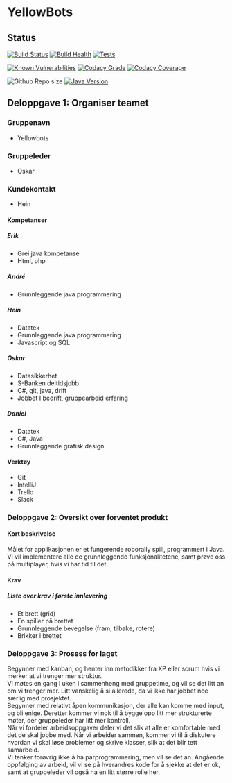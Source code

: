 ﻿# YellowBots

## Status
[![Build Status](https://img.shields.io/jenkins/s/http/build.raknoel.no/job/RoboRally.svg?style=flat-square&logo=buffer)](http://build.raknoel.no/job/RoboRally/)
[![Build Health](https://img.shields.io/badge/dynamic/json.svg?label=Build%20Health&url=http%3A%2F%2Fbuild.raknoel.no%2Fjob%2FRoboRally%2Fapi%2Fjson&query=%24.healthReport%5B1%5D.score&colorB=blue&style=flat-square&logo=twoo&suffix=%)](http://build.raknoel.no/job/RoboRally/)
[![Tests](https://img.shields.io/jenkins/t/http/build.raknoel.no/job/RoboRally.svg?style=flat-square&logo=jekyll)](http://build.raknoel.no/job/RoboRally/lastCompletedBuild/testReport/)

[![Known Vulnerabilities](https://snyk.io/test/github/inf112-v19/YellowBots/badge.svg?style=flat-square&targetFile=pom.xml)](https://snyk.io/test/github/inf112-v19/YellowBots?targetFile=pom.xml)
[![Codacy Grade](https://api.codacy.com/project/badge/Grade/84a8bbe98cb344748204171a5b003e6d?style=flat-square)](https://www.codacy.com/app/YellowBots/YellowBots?utm_source=github.com&amp;utm_medium=referral&amp;utm_content=inf112-v19/YellowBots&amp;utm_campaign=Badge_Grade)
[![Codacy Coverage](https://api.codacy.com/project/badge/Coverage/84a8bbe98cb344748204171a5b003e6d)](https://www.codacy.com/app/YellowBots/YellowBots?utm_source=github.com&utm_medium=referral&utm_content=inf112-v19/YellowBots&utm_campaign=Badge_Coverage)

![Github Repo size](https://img.shields.io/github/repo-size/inf112-v19/YellowBots.svg?style=flat-square&logo=GitHub)
[![Java Version](https://img.shields.io/badge/Java_Version-8-blue.svg?style=flat-square&logo=Java)](https://www.oracle.com/technetwork/java/javase/downloads/jdk8-downloads-2133151.html)

## Deloppgave 1: Organiser teamet
### Gruppenavn
  * Yellowbots

### Gruppeleder
  * Oskar

### Kundekontakt 
  * Hein

#### Kompetanser
##### Erik
  * Grei java kompetanse
  * Html, php
##### André
  * Grunnleggende java programmering
##### Hein
  * Datatek
  * Grunnleggende java programmering
  * Javascript og SQL
##### Oskar
  * Datasikkerhet
  * S-Banken deltidsjobb
  * C#, git, java, drift
  * Jobbet I bedrift, gruppearbeid erfaring
##### Daniel
  * Datatek
  * C#, Java
  * Grunnleggende grafisk design

#### Verktøy
  * Git
  * IntelliJ
  * Trello
  * Slack

### Deloppgave 2: Oversikt over forventet produkt
#### Kort beskrivelse
Målet for applikasjonen er et fungerende roborally spill, programmert i Java. Vi vil implementere alle de grunnleggende funksjonalitetene, samt prøve oss på multiplayer, hvis vi har tid til det. 

#### Krav

##### Liste over krav i første innlevering
  * Et brett (grid)
  * En spiller på brettet
  * Grunnleggende bevegelse (fram, tilbake, rotere)
  * Brikker i brettet

### Deloppgave 3: Prosess for laget
Begynner med kanban, og henter inn metodikker fra XP eller scrum hvis vi merker at vi trenger mer struktur.  
Vi møtes en gang i uken i sammenheng med gruppetime, og vil se det litt an om vi trenger mer. Litt
vanskelig å si allerede, da vi ikke har jobbet noe særlig med prosjektet.  
Begynner med relativt åpen kommunikasjon, der alle kan komme med input, og bli enige. Deretter kommer vi nok til å bygge opp
litt mer strukturerte møter, der gruppeleder har litt mer kontroll.  
Når vi fordeler arbeidsoppgaver deler vi det slik at alle er komfortable med det de skal jobbe med. 
Når vi arbeider sammen, kommer vi til å diskutere hvordan vi skal løse problemer og skrive klasser,
slik at det blir tett samarbeid.  
Vi tenker forøvrig ikke å ha parprogrammering, men vil se det an.
Angående oppfølging av arbeid, vil vi se på hverandres kode for å sjekke at det er ok, samt at gruppeleder
vil også ha en litt større rolle her.